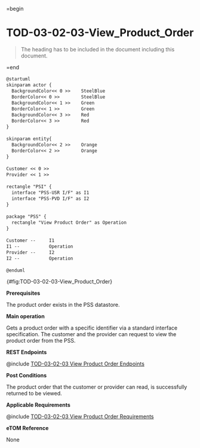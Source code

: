 =begin

# TOD-03-02-03-View_Product_Order

> The heading has to be included in the document including this document.

=end

```plantuml
@startuml
skinparam actor {
  BackgroundColor<< 0 >> 	SteelBlue
  BorderColor<< 0 >> 		SteelBlue
  BackgroundColor<< 1 >> 	Green
  BorderColor<< 1 >> 		Green
  BackgroundColor<< 3 >> 	Red
  BorderColor<< 3 >> 		Red
}

skinparam entity{
  BackgroundColor<< 2 >> 	Orange
  BorderColor<< 2 >> 		Orange
}

Customer << 0 >> 
Provider << 1 >> 

rectangle "PSI" {
  interface "PSS-USR I/F" as I1
  interface "PSS-PVD I/F" as I2
}

package "PSS" {
  rectangle "View Product Order" as Operation
}

Customer --	    I1
I1 --           Operation
Provider --	    I2
I2 --           Operation

@enduml

```

![**TOD-03-02-03**: View Product Order](../../common/pixel.png){#fig:TOD-03-02-03-View_Product_Order}

**Prerequisites**

The product order exists in the PSS datastore.

**Main operation**

Gets a product order with a specific identifier via a standard interface specification.
The customer and the provider can request to view the product order from the PSS.

**REST Endpoints**

@include [TOD-03-02-03 View Product Order Endpoints](endpoints/TOD-03-02-03-View_Product_Order-endpoints.md)

**Post Conditions**

The product order that the customer or provider can read, is successfully returned to be viewed.

**Applicable Requirements**

@include [TOD-03-02-03 View Product Order Requirements](requirements/TOD-03-02-03-View_Product_Order-requirements.md)

**eTOM Reference**

None
